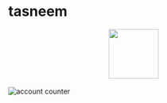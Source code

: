 # tasneem

<div id="header" align="center">
  <img src="https://media.giphy.com/media/M9gbBd9nbDrOTu1Mqx/giphy.gif" width="100"/>
</div>
<br>
<img src="https://komarev.com/ghpvc/?username=tasneemhajimaming&style=flat-square&color=blue" alt="account counter" align="center"/>
